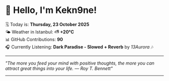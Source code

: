 # 👋 Hello, I'm Kekn9ne!

🗓️ Today is: **Thursday, 23 October 2025**  
🌤️ Weather in Istanbul: **⛅️  +20°C**  
📊 GitHub Contributions: **90**  
🎧 Currently Listening: **Dark Paradise - Slowed + Reverb** by *13Aurora* 🎶

---

_"The more you feed your mind with positive thoughts, the more you can attract great things into your life. — *Roy T. Bennett*"_

---
